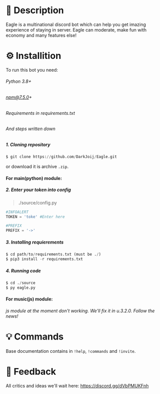 # 🦅 Description
Eagle is a multinational discord bot which can help you get imazing experience of staying in server. Eagle can moderate, make fun with economy and many features else!

# ⚙️ Installition
To run this bot you need:
###### Python 3.8+
###### npm@7.5.0+
###### Requirements in requirements.txt
###### And steps written down
##### 1. Cloning repository
```py
$ git clone https://github.com/DarkJoij/Eagle.git
```
or download it is archive `.zip`.

#### For main(python) module:
##### 2. Enter your token into config
> ./source/config.py
```py
#INFOALERT
TOKEN = 'toke' #Enter here

#PREFIX
PREFIX = '->'
```

##### 3. Installing requierements
```py
$ cd path/to/requirements.txt (must be ./)
$ pip3 install -r requirements.txt
```

##### 4. Running code
```py
$ cd ./source
$ py eagle.py
```

#### For music(js) module:
###### js module at the moment don't working. We'll fix it in u.3.2.0. Follow the news!

# 💡 Commands
Base documentation contains in `!help`, `!commands` and `!invite`.

# 🔄 Feedback 
All critics and ideas we'll wait here: https://discord.gg/dVbPMUKFnh
